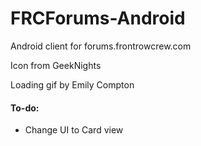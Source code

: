 # FRCForums-Android
Android client for forums.frontrowcrew.com

Icon from GeekNights

Loading gif by Emily Compton

#### To-do:
* Change UI to Card view
